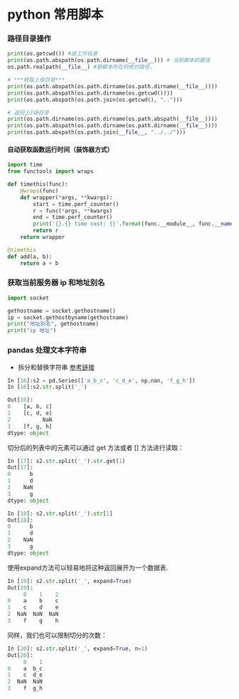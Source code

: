 
# python 常用脚本

### 路径目录操作

``` python
print(os.getcwd()) #是工作目录
print(os.path.abspath(os.path.dirname(__file__))) # 当前脚本的路径
os.path.realpath(__file__) #是脚本所在的绝对路径，

# ***获取上级目录***
print(os.path.abspath(os.path.dirname(os.path.dirname(__file__))))
print(os.path.abspath(os.path.dirname(os.getcwd())))
print(os.path.abspath(os.path.join(os.getcwd(), "..")))

# 返回上2级目录
print(os.path.dirname(os.path.dirname(os.path.abspath(__file__))))  
print(os.path.abspath(os.path.dirname(os.path.dirname(__file__))))  
print(os.path.abspath(os.path.join(__file__, "../../")))
```

#### 自动获取函数运行时间（装饰器方式）
``` python
import time
from functools import wraps

def timethis(func):
    @wraps(func)
    def wrapper(*args, **kwargs):
        start = time.perf_counter()
        r = func(*args, **kwargs)
        end = time.perf_counter()
        print('{}.{} time cost: {}'.format(func.__module__, func.__name__, round(end - start, 4)))
        return r
    return wrapper

@timethis
def add(a, b):
    return a + b
```

### 获取当前服务器 ip 和地址别名
```python
import socket

gethostname = socket.gethostname()
ip = socket.gethostbyname(gethostname)
print("地址别名", gethostname)
print("ip 地址")
```

### pandas 处理文本字符串 
* 拆分和替换字符串 [参考链接](https://www.pypandas.cn/docs/user_guide/text.html#%E6%8B%86%E5%88%86%E5%92%8C%E6%9B%BF%E6%8D%A2%E5%AD%97%E7%AC%A6%E4%B8%B2)
```python
In [16]:s2 = pd.Series(['a_b_c', 'c_d_e', np.nan, 'f_g_h'])
In [16]:s2.str.split('_')

Out[16]: 
0    [a, b, c]
1    [c, d, e]
2          NaN
3    [f, g, h]
dtype: object
```

切分后的列表中的元素可以通过 get 方法或者 [] 方法进行读取：
```python
In [17]: s2.str.split('_').str.get(1)
Out[17]: 
0      b
1      d
2    NaN
3      g
dtype: object

In [18]: s2.str.split('_').str[1]
Out[18]: 
0      b
1      d
2    NaN
3      g
dtype: object
```

使用expand方法可以轻易地将这种返回展开为一个数据表.
```python
In [19]: s2.str.split('_', expand=True)
Out[19]: 
     0    1    2
0    a    b    c
1    c    d    e
2  NaN  NaN  NaN
3    f    g    h
```

同样，我们也可以限制切分的次数：
```python
In [20]: s2.str.split('_', expand=True, n=1)
Out[20]: 
     0    1
0    a  b_c
1    c  d_e
2  NaN  NaN
3    f  g_h
```